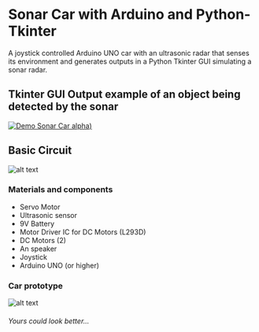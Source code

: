 # Sonar Car with Arduino and Python-Tkinter

A joystick controlled Arduino UNO car with an ultrasonic radar that senses its environment and generates outputs in a Python Tkinter GUI simulating a sonar radar.


## Tkinter GUI Output example of an object being detected by the sonar
[![Demo Sonar Car alpha](https://github.com/AlejandroCovarrubias/Sonar_Car/blob/master/radar_example.gif?raw=true))](https://youtu.be/rwV8KsuHGdA)


## Basic Circuit
![alt text](https://github.com/AlejandroCovarrubias/Sonar_Car/blob/master/circuit_diagram.png?raw=true)

### Materials and components
- Servo Motor
- Ultrasonic sensor
- 9V Battery
-	Motor Driver IC for DC Motors (L293D)
- DC Motors (2)
- An speaker
- Joystick
- Arduino UNO (or higher)

### Car prototype
![alt text](https://github.com/AlejandroCovarrubias/Sonar_Car/blob/master/car_prototype.png?raw=true)
###### Yours could look better...
